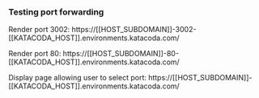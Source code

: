 ### Testing port forwarding
Render port 3002: https://[[HOST_SUBDOMAIN]]-3002-[[KATACODA_HOST]].environments.katacoda.com/

Render port 80: https://[[HOST_SUBDOMAIN]]-80-[[KATACODA_HOST]].environments.katacoda.com/

Display page allowing user to select port: https://[[HOST_SUBDOMAIN]]-[[KATACODA_HOST]].environments.katacoda.com/
